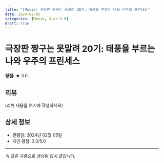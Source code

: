 ```yaml
---
title: "[Movie] 극장판 짱구는 못말려 20기: 태풍을 부르는 나와 우주의 프린세스"
date: 2024-02-05
categories: [Movie, Star-3.0]
draft: true
---
```


# 극장판 짱구는 못말려 20기: 태풍을 부르는 나와 우주의 프린세스

**평점:** ★ 3.0

## 리뷰

(리뷰 내용을 여기에 작성하세요)

## 상세 정보

- 관람일: 2024년 02월 05일
- 개인 평점: 3.0/5.0

---

*이 글은 자동으로 생성된 임시 글입니다.*
